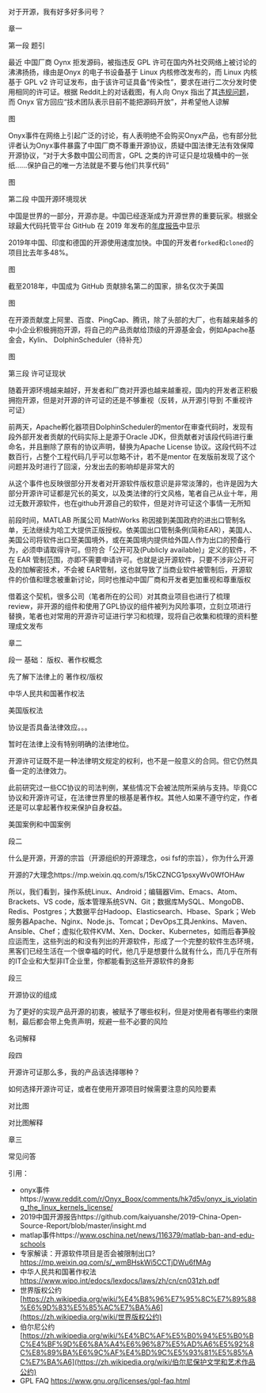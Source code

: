 

对于开源，我有好多好多问号？



章一

第一段 题引

最近 中国厂商 Oynx 拒发源码，被指违反 GPL 许可在国内外社交网络上被讨论的沸沸扬扬，缘由是Onyx 的电子书设备基于 Linux 内核修改发布的，而 Linux 内核基于 GPL v2 许可证发布，由于该许可证具备“传染性”，要求在进行二次分发时使用相同的许可证。根据 Reddit上的对话截图，有人向 Onyx 指出了其[违规问题](https://www.reddit.com/r/Onyx_Boox/comments/hk7d5v/onyx_is_violating_the_linux_kernels_license/)，而 Onyx 官方回应“技术团队表示目前不能把源码开放”，并希望他人谅解

图

Onyx事件在网络上引起广泛的讨论，有人表明绝不会购买Onyx产品，也有部分批评者认为Onyx事件暴露了中国厂商不尊重开源协议，质疑中国法律无法有效保障开源协议，“对于大多数中国公司而言，GPL 之类的许可证只是垃圾桶中的一张纸……保护自己的唯一方法就是不要与他们共享代码”

图

第二段 中国开源环境现状

中国是世界的一部分，开源亦是。中国已经逐渐成为开源世界的重要玩家。根据全球最大代码托管平台 GitHub 在 2019 年发布的[年度报告](https://www.infoq.cn/article/bWhDOufOZrL7r3ZuBopy)中显示

2019年中国、印度和德国的开源使用速度加快。中国的开发者`forked`和`cloned`的项目比去年多48%。

图

截至2018年，中国成为 GitHub 贡献排名第二的国家，排名仅次于美国

图

在开源贡献度上阿里、百度、PingCap、腾讯，除了头部的大厂，也有越来越多的中小企业积极拥抱开源，将自己的产品贡献给顶级的开源基金会，例如Apache基金会，Kylin、 DolphinScheduler（待补充）

图

第三段 许可证现状

随着开源环境越来越好，开发者和厂商对开源也越来越重视，国内的开发者正积极拥抱开源，但是对开源的许可证的还是不够重视（反转，从开源引导到 不重视许可证）

前两天，Apache孵化器项目DolphinScheduler的mentor在审查代码时，发现有段外部开发者贡献的代码实际上是源于Oracle JDK，但贡献者对该段代码进行重命名，并且删除了原有的协议声明，替换为Apache License 协议。这段代码不过数百行，占整个工程代码几乎可以忽略不计，若不是mentor 在发版前发现了这个问题并及时进行了回滚，分发出去的影响却是非常大的



从这个事件也反映很部分开发者对开源软件版权意识是非常淡薄的，也许是因为大部分开源许可证都是冗长的英文，以及类法律的行文风格，笔者自己从业十年，用过无数开源软件，也在github开源自己的软件，但是对许可证这个事情一无所知



前段时间，MATLAB 所属公司 MathWorks 称因接到美国政府的进出口管制名单，无法继续为哈工大提供正版授权。依美国出口管制条例(简称EAR），美国人、美国公司将软件出口至美国境外，或在美国境内提供给外国人作为出口的预备行为，必须申请取得许可。但符合「公开可及(Publicly available)」定义的软件，不在 EAR 管制范围，亦即不需要申请许可。也就是说开源软件，只要不涉非公开可及的加解密技术，不会被 EAR管制，这也就导致了当商业软件被管制后，开源软件的价值和理念被重新讨论，同时也推动中国厂商和开发者更加重视和尊重版权



借着这个契机，很多公司（笔者所在的公司）对其商业项目也进行了梳理review，非开源的组件和使用了GPL协议的组件被列为风险事项，立刻立项进行替换，笔者也对常用的开源许可证进行学习和梳理，现将自己收集和梳理的资料整理成文发布



章二

段一 基础： 版权、著作权概念

先了解下法律上的 著作权/版权

中华人民共和国著作权法

美国版权法



协议是否具备法律效应。。。

暂时在法律上没有特别明确的法律地位。

开源许可证既不是一种法律明文规定的权利，也不是一般意义的合同。但它仍然具备一定的法律效力。

此前研究过一些CC协议的司法判例，某些情况下会被法院所采纳与支持。毕竟CC协议和开源许可证，在法律世界里的根基是著作权。其他人如果不遵守约定，作者还是可以拿起著作权来保护自身权益。



美国案例和中国案例



段二

什么是开源，开源的宗旨（开源组织的开源理念，osi fsf的宗旨），你为什么开源



开源的7大理念https://mp.weixin.qq.com/s/15kCZNCG1psxyWv0WfOHAw



所以，我们看到，操作系统Linux、Android；编辑器Vim、Emacs、Atom、Brackets、VS code，版本管理系统SVN、Git；数据库MySQL、MongoDB、Redis、Postgres；大数据平台Hadoop、Elasticsearch、Hbase、Spark；Web服务器Apache、Nginx、Node.js、Tomcat；DevOps工具Jenkins、Maven、Ansible、Chef；虚拟化软件KVM、Xen、Docker、Kubernetes，如雨后春笋般应运而生，这些列出的和没有列出的开源软件，形成了一个完整的软件生态环境，黑客们已经生活在一个很幸福的时代，他几乎是想要什么就有什么，而几乎在所有的IT企业和大型非IT企业里，你都能看到这些开源软件的身影



段三

开源协议的组成

为了更好的实现产品开源的初衷，被赋予了哪些权利，但是对使用者有哪些约束限制，最后都会带上免责声明，规避一些不必要的风险

名词解释





段四 

开源许可证那么多，我的产品该选择哪种？

如何选择开源许可证，或者在使用开源项目时候需要注意的风险要素

对比图





对比图解释



章三

常见问答





引用：

- onyx事件https://www.reddit.com/r/Onyx_Boox/comments/hk7d5v/onyx_is_violating_the_linux_kernels_license/
- 2019中国开源报告https://github.com/kaiyuanshe/2019-China-Open-Source-Report/blob/master/insight.md
- matlap事件https://www.oschina.net/news/116379/matlab-ban-and-edu-schools
- 专家解读：开源软件项目是否会被限制出口?https://mp.weixin.qq.com/s/_wmBHskWi5CCTjDWu6fMAg
- 中华人民共和国著作权法 https://www.wipo.int/edocs/lexdocs/laws/zh/cn/cn031zh.pdf
- 世界版权公约[https://zh.wikipedia.org/wiki/%E4%B8%96%E7%95%8C%E7%89%88%E6%9D%83%E5%85%AC%E7%BA%A6](https://zh.wikipedia.org/wiki/世界版权公约)
- 伯尔尼公约[https://zh.wikipedia.org/wiki/%E4%BC%AF%E5%B0%94%E5%B0%BC%E4%BF%9D%E6%8A%A4%E6%96%87%E5%AD%A6%E5%92%8C%E8%89%BA%E6%9C%AF%E4%BD%9C%E5%93%81%E5%85%AC%E7%BA%A6](https://zh.wikipedia.org/wiki/伯尔尼保护文学和艺术作品公约)
- GPL FAQ  https://www.gnu.org/licenses/gpl-faq.html

